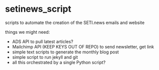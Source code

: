 # setinews_script
scripts to automate the creation of the SETI.news emails and website

things we might need:

- ADS API to pull latest articles?
- Mailchimp API (KEEP KEYS OUT OF REPO) to send newsletter, get link
- simple text scripts to generate the monthly blog post
- simple script to run jekyll and git
- all this orchestrated by a single Python script?
